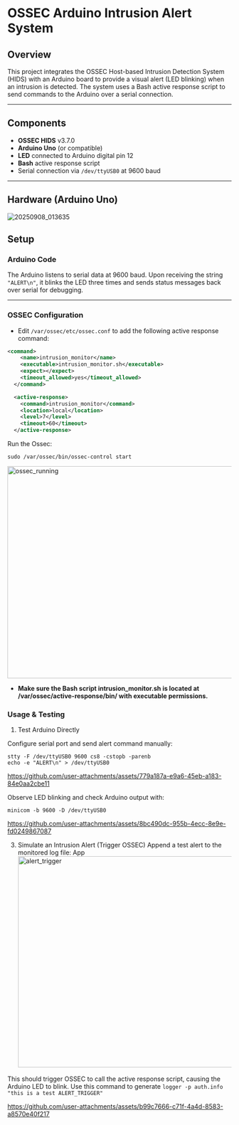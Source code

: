# OSSEC Arduino Intrusion Alert System

## Overview

This project integrates the OSSEC Host-based Intrusion Detection System (HIDS) with an Arduino board to provide a visual alert (LED blinking) when an intrusion is detected. The system uses a Bash active response script to send commands to the Arduino over a serial connection.

---

## Components

- **OSSEC HIDS** v3.7.0
- **Arduino Uno** (or compatible)
- **LED** connected to Arduino digital pin 12
- **Bash** active response script
- Serial connection via `/dev/ttyUSB0` at 9600 baud

---
## Hardware (Arduino Uno)
![20250908_013635](https://github.com/user-attachments/assets/163026d2-211f-4062-b1ec-d427d85d5ec3)


## Setup

### Arduino Code

The Arduino listens to serial data at 9600 baud. Upon receiving the string `"ALERT\n"`, it blinks the LED three times and sends status messages back over serial for debugging.

---

### OSSEC Configuration

- Edit `/var/ossec/etc/ossec.conf` to add the following active response command:

```xml
<command>
    <name>intrusion_monitor</name>
    <executable>intrusion_monitor.sh</executable>
    <expect></expect>
    <timeout_allowed>yes</timeout_allowed>
  </command>

  <active-response>
    <command>intrusion_monitor</command>
    <location>local</location>
    <level>7</level>
    <timeout>60</timeout>
  </active-response>

```
Run the Ossec:
```
sudo /var/ossec/bin/ossec-control start  
```
<img width="658" height="477" alt="ossec_running" src="https://github.com/user-attachments/assets/b89da9d0-4694-491a-afce-81a4811b063e" />





- **Make sure the Bash script intrusion_monitor.sh is located at /var/ossec/active-response/bin/ with executable permissions.**

### Usage & Testing
1. Test Arduino Directly

Configure serial port and send alert command manually:
```
stty -F /dev/ttyUSB0 9600 cs8 -cstopb -parenb
echo -e "ALERT\n" > /dev/ttyUSB0
```
https://github.com/user-attachments/assets/779a187a-e9a6-45eb-a183-84e0aa2cbe11

Observe LED blinking and check Arduino output with:

```
minicom -b 9600 -D /dev/ttyUSB0
```
https://github.com/user-attachments/assets/8bc490dc-955b-4ecc-8e9e-fd0249867087

3. Simulate an Intrusion Alert (Trigger OSSEC)
   Append a test alert to the monitored log file:
App<img width="1238" height="475" alt="alert_trigger" src="https://github.com/user-attachments/assets/8dad67d7-ac24-44ad-854f-3b899664acf5" />

This should trigger OSSEC to call the active response script, causing the Arduino LED to blink.
Use this command to generate ``` logger -p auth.info "this is a test ALERT_TRIGGER" ```





https://github.com/user-attachments/assets/b99c7666-c71f-4a4d-8583-a8570e40f217







